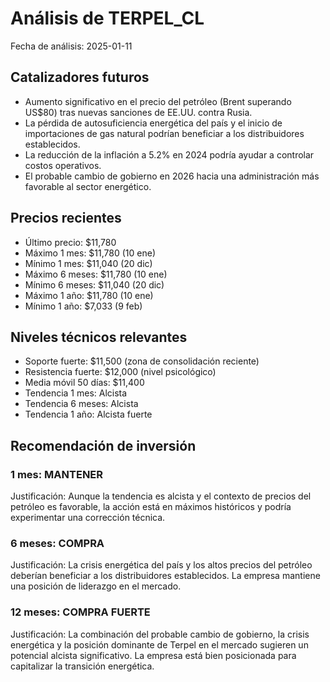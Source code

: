 # Análisis de TERPEL_CL
Fecha de análisis: 2025-01-11

## Catalizadores futuros
- Aumento significativo en el precio del petróleo (Brent superando US$80) tras nuevas sanciones de EE.UU. contra Rusia.
- La pérdida de autosuficiencia energética del país y el inicio de importaciones de gas natural podrían beneficiar a los distribuidores establecidos.
- La reducción de la inflación a 5.2% en 2024 podría ayudar a controlar costos operativos.
- El probable cambio de gobierno en 2026 hacia una administración más favorable al sector energético.

## Precios recientes
- Último precio: $11,780
- Máximo 1 mes: $11,780 (10 ene)
- Mínimo 1 mes: $11,040 (20 dic)
- Máximo 6 meses: $11,780 (10 ene)
- Mínimo 6 meses: $11,040 (20 dic)
- Máximo 1 año: $11,780 (10 ene)
- Mínimo 1 año: $7,033 (9 feb)

## Niveles técnicos relevantes
- Soporte fuerte: $11,500 (zona de consolidación reciente)
- Resistencia fuerte: $12,000 (nivel psicológico)
- Media móvil 50 días: $11,400
- Tendencia 1 mes: Alcista
- Tendencia 6 meses: Alcista
- Tendencia 1 año: Alcista fuerte

## Recomendación de inversión

### 1 mes: MANTENER
Justificación: Aunque la tendencia es alcista y el contexto de precios del petróleo es favorable, la acción está en máximos históricos y podría experimentar una corrección técnica.

### 6 meses: COMPRA
Justificación: La crisis energética del país y los altos precios del petróleo deberían beneficiar a los distribuidores establecidos. La empresa mantiene una posición de liderazgo en el mercado.

### 12 meses: COMPRA FUERTE
Justificación: La combinación del probable cambio de gobierno, la crisis energética y la posición dominante de Terpel en el mercado sugieren un potencial alcista significativo. La empresa está bien posicionada para capitalizar la transición energética.
